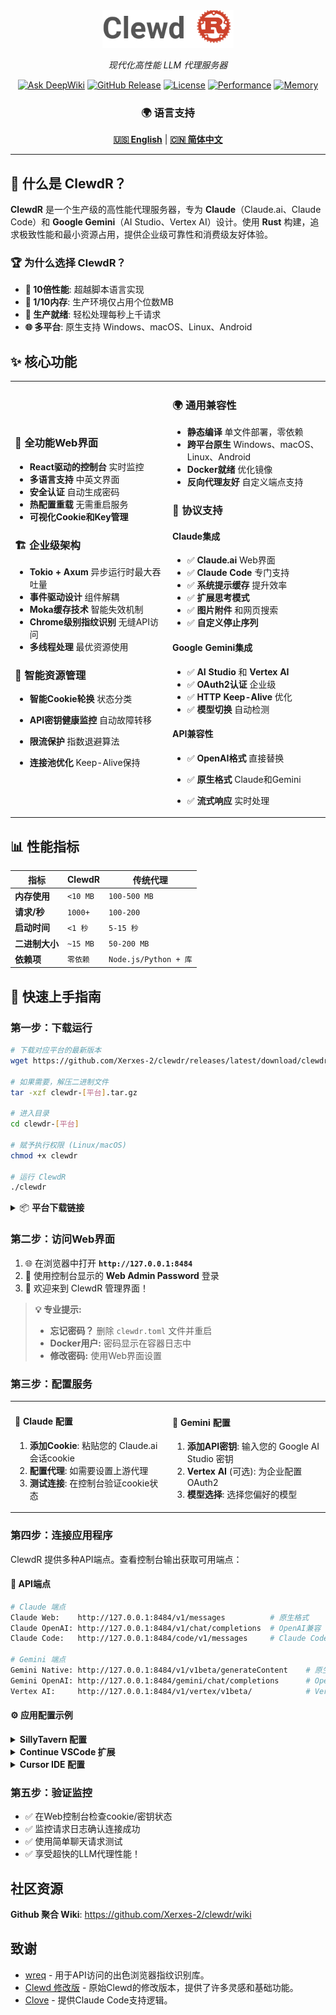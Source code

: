 <div align="center">
  <img src="./assets/clewdr-logo.svg" alt="ClewdR" height="60">
  
  <p><em>现代化高性能 LLM 代理服务器</em></p>
  
  [![Ask DeepWiki](https://deepwiki.com/badge.svg)](https://deepwiki.com/Xerxes-2/clewdr)
  [![GitHub Release](https://img.shields.io/github/v/release/Xerxes-2/clewdr?style=for-the-badge&logo=github&color=blue)](https://github.com/Xerxes-2/clewdr/releases/latest)
  [![License](https://img.shields.io/github/license/Xerxes-2/clewdr?style=for-the-badge&color=green)](./LICENSE)
  [![Performance](https://img.shields.io/badge/性能-10倍提升-orange?style=for-the-badge)](#性能指标)
  [![Memory](https://img.shields.io/badge/内存-个位数MB-purple?style=for-the-badge)](#技术架构)

  <h3>🌍 语言支持</h3>
  <p>
    <a href="./README.md"><strong>🇺🇸 English</strong></a> |
    <a href="./README_zh.md"><strong>🇨🇳 简体中文</strong></a>
  </p>
</div>

---

## 🎯 **什么是 ClewdR？**

**ClewdR** 是一个生产级的高性能代理服务器，专为 **Claude**（Claude.ai、Claude Code）和 **Google Gemini**（AI Studio、Vertex AI）设计。使用 **Rust** 构建，追求极致性能和最小资源占用，提供企业级可靠性和消费级友好体验。

### 🏆 **为什么选择 ClewdR？**

- **🚄 10倍性能**: 超越脚本语言实现
- **💾 1/10内存**: 生产环境仅占用个位数MB
- **🔧 生产就绪**: 轻松处理每秒上千请求
- **🌐 多平台**: 原生支持 Windows、macOS、Linux、Android

## ✨ **核心功能**

<table>
  <tr>
    <td width="50%">

### 🎨 **全功能Web界面**

- **React驱动的控制台** 实时监控
- **多语言支持** 中英文界面
- **安全认证** 自动生成密码
- **热配置重载** 无需重启服务
- **可视化Cookie和Key管理**

### 🏗️ **企业级架构**

- **Tokio + Axum** 异步运行时最大吞吐量
- **事件驱动设计** 组件解耦
- **Moka缓存技术** 智能失效机制
- **Chrome级别指纹识别** 无缝API访问
- **多线程处理** 最优资源使用

### 🧠 **智能资源管理**

- **智能Cookie轮换** 状态分类
- **API密钥健康监控** 自动故障转移
- **限流保护** 指数退避算法
- **连接池优化** Keep-Alive保持

    </td>
    <td width="50%">

### 🌍 **通用兼容性**

- **静态编译** 单文件部署，零依赖
- **跨平台原生** Windows、macOS、Linux、Android
- **Docker就绪** 优化镜像
- **反向代理友好** 自定义端点支持

### 🚀 **协议支持**

#### **Claude集成**

- ✅ **Claude.ai** Web界面
- ✅ **Claude Code** 专门支持
- ✅ **系统提示缓存** 提升效率
- ✅ **扩展思考模式**
- ✅ **图片附件** 和网页搜索
- ✅ **自定义停止序列**

#### **Google Gemini集成**

- ✅ **AI Studio** 和 **Vertex AI**
- ✅ **OAuth2认证** 企业级
- ✅ **HTTP Keep-Alive** 优化
- ✅ **模型切换** 自动检测

#### **API兼容性**

- ✅ **OpenAI格式** 直接替换
- ✅ **原生格式** Claude和Gemini
- ✅ **流式响应** 实时处理

    </td>
  </tr>

</table>

## 📊 **性能指标**

<div align="center">

| 指标 | ClewdR | 传统代理 |
|------|--------|----------|
| **内存使用** | `<10 MB` | `100-500 MB` |
| **请求/秒** | `1000+` | `100-200` |
| **启动时间** | `<1 秒` | `5-15 秒` |
| **二进制大小** | `~15 MB` | `50-200 MB` |
| **依赖项** | `零依赖` | `Node.js/Python + 库` |

</div>

## 🚀 **快速上手指南**

### **第一步：下载运行**

```bash
# 下载对应平台的最新版本
wget https://github.com/Xerxes-2/clewdr/releases/latest/download/clewdr-[平台]

# 如果需要，解压二进制文件
tar -xzf clewdr-[平台].tar.gz

# 进入目录
cd clewdr-[平台]

# 赋予执行权限 (Linux/macOS)
chmod +x clewdr

# 运行 ClewdR
./clewdr
```

<details>
<summary>📦 <strong>平台下载链接</strong></summary>

| 平台 | 架构 | 下载链接 |
|------|------|----------|
| 🪟 Windows | x64 | [clewdr-windows-x64.exe](https://github.com/Xerxes-2/clewdr/releases/latest) |
| 🐧 Linux | x64 | [clewdr-linux-x64](https://github.com/Xerxes-2/clewdr/releases/latest) |
| 🐧 Linux | ARM64 | [clewdr-linux-arm64](https://github.com/Xerxes-2/clewdr/releases/latest) |
| 🍎 macOS | x64 | [clewdr-macos-x64](https://github.com/Xerxes-2/clewdr/releases/latest) |
| 🍎 macOS | ARM64 (M1/M2) | [clewdr-macos-arm64](https://github.com/Xerxes-2/clewdr/releases/latest) |
| 🤖 Android | ARM64 | [clewdr-android-arm64](https://github.com/Xerxes-2/clewdr/releases/latest) |

</details>

### **第二步：访问Web界面**

1. 🌐 在浏览器中打开 **`http://127.0.0.1:8484`**
2. 🔐 使用控制台显示的 **Web Admin Password** 登录
3. 🎉 欢迎来到 ClewdR 管理界面！

> **💡 专业提示:**
>
> - **忘记密码？** 删除 `clewdr.toml` 文件并重启
> - **Docker用户:** 密码显示在容器日志中
> - **修改密码:** 使用Web界面设置

### **第三步：配置服务**

<table>
<tr>
<td width="50%">

#### 🍃 **Claude 配置**

1. **添加Cookie**: 粘贴您的 Claude.ai 会话cookie
2. **配置代理**: 如需要设置上游代理
3. **测试连接**: 在控制台验证cookie状态

</td>
<td width="50%">

#### 🔹 **Gemini 配置**

1. **添加API密钥**: 输入您的 Google AI Studio 密钥
2. **Vertex AI** (可选): 为企业配置OAuth2
3. **模型选择**: 选择您偏好的模型

</td>
</tr>
</table>

### **第四步：连接应用程序**

ClewdR 提供多种API端点。查看控制台输出获取可用端点：

#### 🔗 **API端点**

```bash
# Claude 端点
Claude Web:    http://127.0.0.1:8484/v1/messages          # 原生格式
Claude OpenAI: http://127.0.0.1:8484/v1/chat/completions  # OpenAI兼容
Claude Code:   http://127.0.0.1:8484/code/v1/messages     # Claude Code

# Gemini 端点
Gemini Native: http://127.0.0.1:8484/v1/v1beta/generateContent    # 原生格式
Gemini OpenAI: http://127.0.0.1:8484/gemini/chat/completions      # OpenAI兼容
Vertex AI:     http://127.0.0.1:8484/v1/vertex/v1beta/            # Vertex AI
```

#### ⚙️ **应用配置示例**

<details>
<summary><strong>SillyTavern 配置</strong></summary>

```json
{
  "api_url": "http://127.0.0.1:8484/v1/chat/completions",
  "api_key": "控制台显示的API密码",
  "model": "claude-3-sonnet-20240229"
}
```

</details>

<details>
<summary><strong>Continue VSCode 扩展</strong></summary>

```json
{
  "models": [
    {
      "title": "Claude via ClewdR",
      "provider": "openai",
      "model": "claude-3-sonnet-20240229",
      "apiBase": "http://127.0.0.1:8484/v1/",
      "apiKey": "控制台显示的API密码"
    }
  ]
}
```

</details>

<details>
<summary><strong>Cursor IDE 配置</strong></summary>

```json
{
  "openaiApiBase": "http://127.0.0.1:8484/v1/",
  "openaiApiKey": "控制台显示的API密码"
}
```

</details>

### **第五步：验证监控**

- ✅ 在Web控制台检查cookie/密钥状态
- ✅ 监控请求日志确认连接成功
- ✅ 使用简单聊天请求测试
- ✅ 享受超快的LLM代理性能！

## 社区资源

**Github 聚合 Wiki**: <https://github.com/Xerxes-2/clewdr/wiki>

## 致谢

- [wreq](https://github.com/0x676e67/wreq) - 用于API访问的出色浏览器指纹识别库。
- [Clewd 修改版](https://github.com/teralomaniac/clewd) - 原始Clewd的修改版本，提供了许多灵感和基础功能。
- [Clove](https://github.com/mirrorange/clove) - 提供Claude Code支持逻辑。
